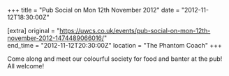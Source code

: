 +++
title = "Pub Social on Mon 12th November 2012"
date = "2012-11-12T18:30:00Z"

[extra]
original = "https://uwcs.co.uk/events/pub-social-on-mon-12th-november-2012-1474489066016/"    
end_time = "2012-11-12T20:30:00Z"
location = "The Phantom Coach"
+++

Come along and meet our colourful society for food and banter at the pub\! All welcome\!

